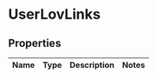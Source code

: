 
# UserLovLinks

## Properties
Name | Type | Description | Notes
------------ | ------------- | ------------- | -------------



